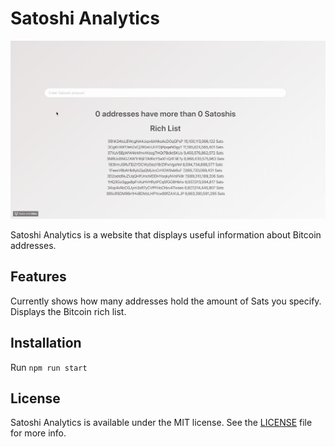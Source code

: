# Satoshi Analytics

<p align="center">
    <img src="artworks/view.gif" width="550" alt="SA gif"/>
</p>

Satoshi Analytics is a website that displays useful information about Bitcoin addresses. 

## Features

Currently shows how many addresses hold the amount of Sats you specify.
Displays the Bitcoin rich list.

## Installation

Run 
``` npm run start ``` 

## License

Satoshi Analytics is available under the MIT license. See the [LICENSE](LICENSE) file for more info.